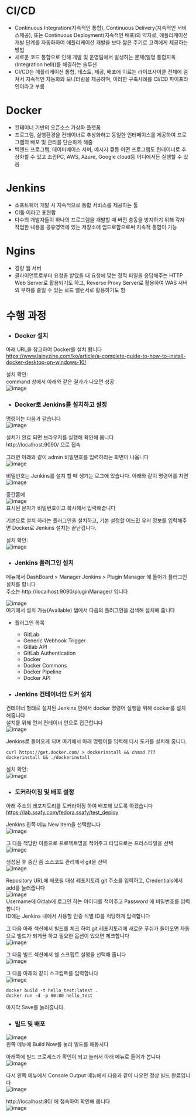 # CI/CD
- Continuous Integration(지속적인 통합), Continuous Delivery(지속적인 서비스제공), 또는 Continuous Deployment(지속적인 배포)의 약자로, 애플리케이션 개발 단계를 자동화하여 애플리케이션 개발을 보다 짧은 주기로 고객에게 제공하는 방법
- 새로운 코드 통합으로 인해 개발 및 운영팀에서 발생하는 문제(일명 통합지옥(Integration hell))를 해결하는 솔루션
- CI/CD는 애플리케이션 통합, 테스트, 제공, 배포에 이르는 라이프사이클 전체에 걸쳐서 지속적인 자동화와 모니터링을 제공하며, 이러한 구축사례를 CI/CD 파이프라인이라고 부름

# Docker
- 컨테이너 기반의 오픈소스 가상화 플랫폼
- 프로그램, 실행환경을 컨테이너로 추상화하고 동일한 인터페이스를 제공하여 프로그램의 배포 및 관리를 단순하게 해줌
- 백엔드 프로그램, 데이터베이스 서버, 메시지 큐등 어떤 프로그램도 컨테이너로 추상화할 수 있고 조립PC, AWS, Azure, Google cloud등 어디에서든 실행할 수 있음

# Jenkins
- 소프트웨어 개발 시 지속적으로 통합 서비스를 제공하는 툴
- CI툴 이라고 표현함
- 다수의 개발자들이 하나의 프로그램을 개발할 때 버전 충동을 방지하기 위해 각자 작업한 내용을 공유영역에 있는 저장소에 업드로함으로써 지속적 통합이 가능

# Ngins
- 경량 웹 서버
- 클라이언트로부터 요청을 받았을 때 요청에 맞는 정적 파일을 응답해주는 HTTP Web Server로 활용되기도 하고, Reverse Proxy Server로 활용하여 WAS 서버의 부하를 줄일 수 있는 로드 밸런서로 활용하기도 함

# 수행 과정
- ### Docker 설치
아래 URL을 참고하여 Docker를 설치 합니다  
https://www.lainyzine.com/ko/article/a-complete-guide-to-how-to-install-docker-desktop-on-windows-10/  

설치 확인:  
command 창에서 아래와 같은 결과가 나오면 성공  
![image](https://user-images.githubusercontent.com/83584721/175485329-a95725c7-65e9-4710-8e43-3c80631c2864.png)

- ### Docker로 Jenkins를 설치하고 설정
명령어는 다음과 같습니다  
![image](https://user-images.githubusercontent.com/83584721/175485760-27395254-6dc1-4ca9-b2fc-45e96e80afe5.png)  

설치가 완료 되면 브라우저를 실행해 확인해 봅니다  
http://localhost:9090/ 으로 접속

그러면 아래와 같이 admin 비밀먼호를 입력하라는 화면이 나옵니다  
![image](https://user-images.githubusercontent.com/83584721/175486152-ceafdc89-e02c-4575-a5bd-74e7be9ae08f.png)  

비밀번호는 Jenkins를 설치 할 때 생기는 로그에 있습니다. 아래와 같이 명령어를 치면  
![image](https://user-images.githubusercontent.com/83584721/175486370-ffa8ef40-8478-4bdc-9405-4b09b78a0a1d.png)

중간쯤에  
![image](https://user-images.githubusercontent.com/83584721/175486534-551258c1-0c55-4c53-b80b-3f94fb1abcf4.png)  
표시된 문자가 비밀번호이고 복사해서 입력해줍니다

기본으로 설치 하라는 플러그인을 설치하고, 기본 설정할 어드민 유저 정보를 입력해주면 Docker로 Jenkins 설치는 끝난겁니다.

설치 확인:  
![image](https://user-images.githubusercontent.com/83584721/175486909-bf520792-098f-40ea-8106-914c451d3986.png)

- ### Jenkins 플러그인 설치
메뉴에서 DashBoard > Manager Jenkins > Plugin Manager 에 들어가 플러그인 설치를 합니다  
주소는 http://localhost:9090/pluginManager/ 입니다

![image](https://user-images.githubusercontent.com/83584721/175487749-c378e8f6-d8f2-4e38-92bd-ebf24fd68944.png)  
여기에서 설치 가능(Available) 탭에서 다음의 플러그인을 검색해 설치해 줍니다  
- 플러그인 목록
  - GitLab
  - Generic Webhook Trigger
  - Gitlab API
  - GitLab Authentication
  - Docker
  - Docker Commons
  - Docker Pipeline
  - Docker API

- ### Jenkins 컨테이너안 도커 설치  
컨테이너 형태로 설치된 Jenkins 안에서 docker 명령어 실행을 위해 docker를 설치 해줍니다  
설치를 위해 먼저 컨테이너 안으로 접근합니다  
![image](https://user-images.githubusercontent.com/83584721/175489029-f4efcc13-b42b-49f9-8b00-1f05adf9617c.png)  

Jenkins로 들어오게 되며 여기에서 아래 명령어를 입력해 다시 도커를 설치해 줍니다.
```
curl https://get.docker.com/ > dockerinstall && chmod 777 dockerinstall && ./dockerinstall
```

설치 확인:  
![image](https://user-images.githubusercontent.com/83584721/175489343-0109f2bb-2d75-4496-b6b1-a2ab421a24b9.png)

- ### 도커라이징 및 배포 설정  
아래 주소의 레포지토리를 도커라이징 하여 배포해 보도록 하겠습니다  
https://lab.ssafy.com/fedora.ssafy/test_deploy

Jenkins 왼쪽 메뉴 New Item을 선택합니다  
![image](https://user-images.githubusercontent.com/83584721/175492956-271b5bd7-23ed-48c0-bdca-b89730747258.png)

그 다음 적당한 이름으로 프로젝트명을 적어주고 타입으로는 프리스타일을 선택  
![image](https://user-images.githubusercontent.com/83584721/175493086-ac9765be-677a-4c78-a07b-ce24c788365d.png)

생성된 후 중간 쯤 소스코드 관리에서 git을 선택  
![image](https://user-images.githubusercontent.com/83584721/175493267-f38e1ae8-5ede-45ce-be33-b520ef2a20ac.png)

Repository URL에 배포될 대상 레포지토리 git 주소를 입력하고, Credentials에서 add를 눌러줍니다  
![image](https://user-images.githubusercontent.com/83584721/175493475-d4410613-86d2-4ab7-a54f-9dc25ba307fc.png)  
Username에 Gitlab에 로그인 하는 아이디를 적어주고 Password 에 비밀번호를 입력합니다  
ID에는 Jenkins 내에서 사용할 인증 식별 ID를 적당하게 입력합니다

그 다음 아래 섹션에서 빌드를 체크 하여 git 레포지토리에 새로운 푸쉬가 들어오면 자동으로 빌드가 되게끔 하고 필요한 옵션이 있으면 체크합니다  
![image](https://user-images.githubusercontent.com/83584721/175493875-931ad9e8-1bee-4125-b14e-a4b6d8345320.png)

그 다음 빌드 섹션에서 쉘 스크립트 실행을 선택해 줍니다  
![image](https://user-images.githubusercontent.com/83584721/175494004-b8b8f641-2f2e-4604-a743-e199f780b174.png)

그 다음 아래와 같이 스크립트를 입력합니다  
![image](https://user-images.githubusercontent.com/83584721/175494092-2b68b3c8-533f-4f27-b33a-6a2265da6ac5.png)  
```
docker build -t hello_test:latest .
docker run -d -p 80:80 hello_test
```
마지막 Save를 눌러줍니다.

- ### 빌드 및 배포  
![image](https://user-images.githubusercontent.com/83584721/175494528-91c7b2bf-e5ac-4ad6-9d94-7de2304b2e0c.png)  
왼쪽 메뉴에 Build Now를 눌러 빌드를 해봅시다

아래쪽에 빌드 프로세스가 확인이 되고 눌러서 아래 메뉴로 들어가 봅니다  
![image](https://user-images.githubusercontent.com/83584721/175494669-7fbc19ac-db1c-4b0c-b4fd-fb74cdf6b9a5.png)

다시 왼쪽 메뉴에서 Console Output 메뉴에서 다음과 같이 나오면 정상 빌드 완료입니다  
![image](https://user-images.githubusercontent.com/83584721/175494781-033a8703-f67f-473f-9c78-c67ca792d3ea.png)

http://localhost:80/ 에 접속하여 확인해 봅니다  
![image](https://user-images.githubusercontent.com/83584721/175495847-54581309-e052-440b-80c1-75a481d833a3.png)
